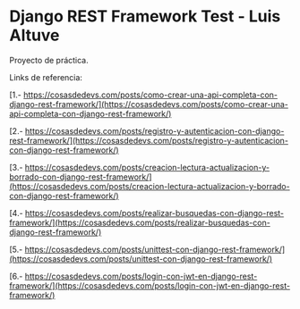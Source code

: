 # Django REST Framework Test - Luis Altuve

Proyecto de práctica.

Links de referencia: 

[1.- https://cosasdedevs.com/posts/como-crear-una-api-completa-con-django-rest-framework/](https://cosasdedevs.com/posts/como-crear-una-api-completa-con-django-rest-framework/)

[2.- https://cosasdedevs.com/posts/registro-y-autenticacion-con-django-rest-framework/](https://cosasdedevs.com/posts/registro-y-autenticacion-con-django-rest-framework/)

[3.- https://cosasdedevs.com/posts/creacion-lectura-actualizacion-y-borrado-con-django-rest-framework/](https://cosasdedevs.com/posts/creacion-lectura-actualizacion-y-borrado-con-django-rest-framework/)

[4.- https://cosasdedevs.com/posts/realizar-busquedas-con-django-rest-framework/](https://cosasdedevs.com/posts/realizar-busquedas-con-django-rest-framework/)

[5.- https://cosasdedevs.com/posts/unittest-con-django-rest-framework/](https://cosasdedevs.com/posts/unittest-con-django-rest-framework/)

[6.- https://cosasdedevs.com/posts/login-con-jwt-en-django-rest-framework/](https://cosasdedevs.com/posts/login-con-jwt-en-django-rest-framework/)
